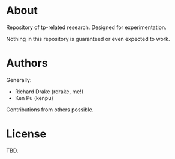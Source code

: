 # About #
Repository of tp-related research.  Designed for experimentation.

Nothing in this repository is guaranteed or even expected to work.

# Authors #
Generally:
 - Richard Drake (rdrake, me!)
 - Ken Pu (kenpu)

Contributions from others possible.

# License #
TBD.
